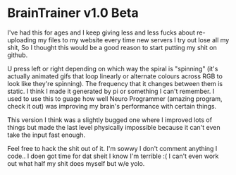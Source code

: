 BrainTrainer v1.0 Beta
============

I've had this for ages and I keep giving less and less fucks about re-uploading my files to my website every time new servers I try out lose all my shit,
So I thought this would be a good reason to start putting my shit on github.

U press left or right depending on which way the spiral is "spinning" (it's actually animated gifs that loop linearly or alternate colours across RGB to look like they're spinning).
The frequency that it changes between them is static. I think I made it generated by pi or something I can't remember.
I used to use this to guage how well Neuro Programmer (amazing program, check it out) was improving my brain's performance with certain things.

This version I think was a slightly bugged one where I improved lots of things but made the last level physically impossible because it can't even take the input fast enough.

Feel free to hack the shit out of it.
I'm sowwy I don't comment anything I code.. I doen got time for dat sheit I know I'm terrible :(
I can't even work out what half my shit does myself but w/e yolo.
